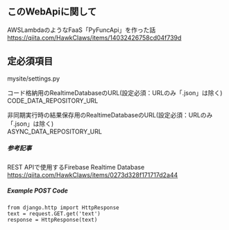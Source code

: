 ## このWebApiに関して
AWSLambdaのようなFaaS「PyFuncApi」を作った話  
https://qiita.com/HawkClaws/items/14032426758cd04f739d

## 定必須項目

mysite/settings.py

コード格納用のRealtimeDatabaseのURL(設定必須：URLのみ「.json」は除く)  
CODE_DATA_REPOSITORY_URL

非同期実行時の結果保存用のRealtimeDatabaseのURL(設定必須：URLのみ「.json」は除く)  
ASYNC_DATA_REPOSITORY_URL

##### 参考記事
REST APIで使用するFirebase Realtime Database  
https://qiita.com/HawkClaws/items/0273d328f171717d2a44

##### Example POST Code
```
from django.http import HttpResponse
text = request.GET.get('text')
response = HttpResponse(text)
```
